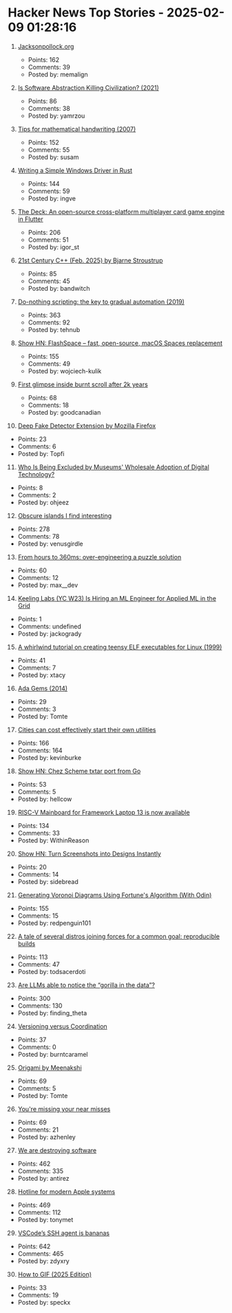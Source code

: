 # Hacker News Top Stories - 2025-02-09 01:28:16

1. [Jacksonpollock.org](https://jacksonpollock.org/)
   - Points: 162
   - Comments: 39
   - Posted by: memalign

2. [Is Software Abstraction Killing Civilization? (2021)](https://datagubbe.se/endofciv/)
   - Points: 86
   - Comments: 38
   - Posted by: yamrzou

3. [Tips for mathematical handwriting (2007)](https://johnkerl.org/doc/ortho/ortho.html)
   - Points: 152
   - Comments: 55
   - Posted by: susam

4. [Writing a Simple Windows Driver in Rust](https://scorpiosoftware.net/2025/02/08/writing-a-simple-driver-in-rust/)
   - Points: 144
   - Comments: 59
   - Posted by: ingve

5. [The Deck: An open-source cross-platform multiplayer card game engine in Flutter](https://github.com/xajik/thedeck)
   - Points: 206
   - Comments: 51
   - Posted by: igor_st

6. [21st Century C++ (Feb. 2025) by Bjarne Stroustrup](https://cacm.acm.org/blogcacm/21st-century-c/)
   - Points: 85
   - Comments: 45
   - Posted by: bandwitch

7. [Do-nothing scripting: the key to gradual automation (2019)](https://blog.danslimmon.com/2019/07/15/do-nothing-scripting-the-key-to-gradual-automation/)
   - Points: 363
   - Comments: 92
   - Posted by: tehnub

8. [Show HN: FlashSpace – fast, open-source, macOS Spaces replacement](https://github.com/wojciech-kulik/FlashSpace)
   - Points: 155
   - Comments: 49
   - Posted by: wojciech-kulik

9. [First glimpse inside burnt scroll after 2k years](https://www.bbc.co.uk/news/articles/c5yvrq7dyg6o)
   - Points: 68
   - Comments: 18
   - Posted by: goodcanadian

10. [Deep Fake Detector Extension by Mozilla Firefox](https://addons.mozilla.org/en-US/firefox/addon/deep-fake-detector/)
   - Points: 23
   - Comments: 6
   - Posted by: Topfi

11. [Who Is Being Excluded by Museums' Wholesale Adoption of Digital Technology?](https://amuseumfornow.com/blog/who-is-being-excluded-by-museums-wholesale-adoption-of-digital-technology)
   - Points: 8
   - Comments: 2
   - Posted by: ohjeez

12. [Obscure islands I find interesting](https://amanvir.com/obscure-islands)
   - Points: 278
   - Comments: 78
   - Posted by: venusgirdle

13. [From hours to 360ms: over-engineering a puzzle solution](https://blog.danielh.cc/blog/puzzle)
   - Points: 60
   - Comments: 12
   - Posted by: max__dev

14. [Keeling Labs (YC W23) Is Hiring an ML Engineer for Applied ML in the Grid](https://www.keelinglabs.com/jobs)
   - Points: 1
   - Comments: undefined
   - Posted by: jackogrady

15. [A whirlwind tutorial on creating teensy ELF executables for Linux (1999)](https://www.muppetlabs.com/~breadbox/software/tiny/teensy.html)
   - Points: 41
   - Comments: 7
   - Posted by: xtacy

16. [Ada Gems (2014)](https://www.adacore.com/gems)
   - Points: 29
   - Comments: 3
   - Posted by: Tomte

17. [Cities can cost effectively start their own utilities](https://kevin.burke.dev/kevin/norcal-cities-new-utility/)
   - Points: 166
   - Comments: 164
   - Posted by: kevinburke

18. [Show HN: Chez Scheme txtar port from Go](https://git.sr.ht/~egtann/txtar/)
   - Points: 53
   - Comments: 5
   - Posted by: hellcow

19. [RISC-V Mainboard for Framework Laptop 13 is now available](https://frame.work/gb/en/blog/risc-v-mainboard-for-framework-laptop-13-is-now-available)
   - Points: 134
   - Comments: 33
   - Posted by: WithinReason

20. [Show HN: Turn Screenshots into Designs Instantly](https://getklippy.com)
   - Points: 20
   - Comments: 14
   - Posted by: sidebread

21. [Generating Voronoi Diagrams Using Fortune's Algorithm (With Odin)](https://redpenguin101.github.io/html/posts/2025_01_21_voronoi.html)
   - Points: 155
   - Comments: 15
   - Posted by: redpenguin101

22. [A tale of several distros joining forces for a common goal: reproducible builds](https://video.fosdem.org/2025/h1302/fosdem-2025-6479-a-tale-of-several-distros-joining-forces-for-a-common-goal-reproducible-builds.av1.webm)
   - Points: 113
   - Comments: 47
   - Posted by: todsacerdoti

23. [Are LLMs able to notice the “gorilla in the data”?](https://chiraaggohel.com/posts/llms-eda/)
   - Points: 300
   - Comments: 130
   - Posted by: finding_theta

24. [Versioning versus Coordination](https://brooker.co.za/blog/2025/02/04/versioning.html)
   - Points: 37
   - Comments: 0
   - Posted by: burntcaramel

25. [Origami by Meenakshi](https://origamee.net/)
   - Points: 69
   - Comments: 5
   - Posted by: Tomte

26. [You're missing your near misses](https://surfingcomplexity.blog/2025/02/01/youre-missing-your-near-misses/)
   - Points: 69
   - Comments: 21
   - Posted by: azhenley

27. [We are destroying software](https://antirez.com/news/145)
   - Points: 462
   - Comments: 335
   - Posted by: antirez

28. [Hotline for modern Apple systems](https://github.com/mierau/hotline)
   - Points: 469
   - Comments: 112
   - Posted by: tonymet

29. [VSCode’s SSH agent is bananas](https://fly.io/blog/vscode-ssh-wtf/)
   - Points: 642
   - Comments: 465
   - Posted by: zdyxry

30. [How to GIF (2025 Edition)](https://fullystacked.net/how-to-gif-2025/)
   - Points: 33
   - Comments: 19
   - Posted by: speckx

